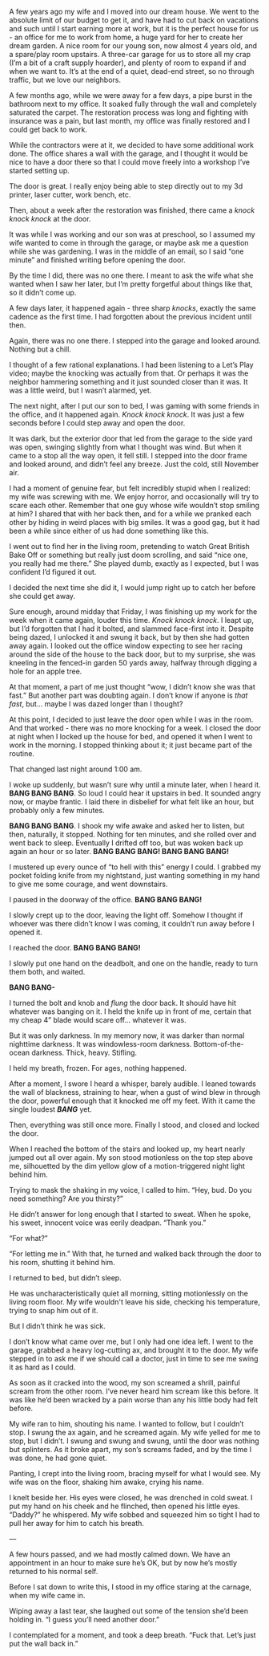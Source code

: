 A few years ago my wife and I moved into our dream house. We went to the absolute limit of our budget to get it, and have had to cut back on vacations and such until I start earning more at work, but it is the perfect house for us - an office for me to work from home, a huge yard for her to create her dream garden. A nice room for our young son, now almost 4 years old, and a spare/play room upstairs. A three-car garage for us to store all my crap (I’m a bit of a craft supply hoarder), and plenty of room to expand if and when we want to. It’s at the end of a quiet, dead-end street, so no through traffic, but we love our neighbors.

A few months ago, while we were away for a few days, a pipe burst in the bathroom next to my office. It soaked fully through the wall and completely saturated the carpet. The restoration process was long and fighting with insurance was a pain, but last month, my office was finally restored and I could get back to work.

While the contractors were at it, we decided to have some additional work done. The office shares a wall with the garage, and I thought it would be nice to have a door there so that I could move freely into a workshop I’ve started setting up.

The door is great. I really enjoy being able to step directly out to my 3d printer, laser cutter, work bench, etc.

Then, about a week after the restoration was finished, there came a *knock knock knock* at the door.

It was while I was working and our son was at preschool, so I assumed my wife wanted to come in through the garage, or maybe ask me a question while she was gardening. I was in the middle of an email, so I said “one minute” and finished writing before opening the door.

By the time I did, there was no one there. I meant to ask the wife what she wanted when I saw her later, but I’m pretty forgetful about things like that, so it didn’t come up.

A few days later, it happened again - three sharp *knocks*, exactly the same cadence as the first time. I had forgotten about the previous incident until then.

Again, there was no one there. I stepped into the garage and looked around. Nothing but a chill.

I thought of a few rational explanations. I had been listening to a Let’s Play video; maybe the knocking was actually from that. Or perhaps it was the neighbor hammering something and it just sounded closer than it was. It was a little weird, but I wasn’t alarmed, yet.

The next night, after I put our son to bed, I was gaming with some friends in the office, and it happened again. *Knock knock knock*. It was just a few seconds before I could step away and open the door.

It was dark, but the exterior door that led from the garage to the side yard was open, swinging slightly from what I thought was wind. But when it came to a stop all the way open, it fell still. I stepped into the door frame and looked around, and didn’t feel any breeze. Just the cold, still November air.

I had a moment of genuine fear, but felt incredibly stupid when I realized: my wife was screwing with me. We enjoy horror, and occasionally will try to scare each other. Remember that one guy whose wife wouldn’t stop smiling at him? I shared that with her back then, and for a while we pranked each other by hiding in weird places with big smiles. It was a good gag, but it had been a while since either of us had done something like this.

I went out to find her in the living room, pretending to watch Great British Bake Off or something but really just doom scrolling, and said “nice one, you really had me there.” She played dumb, exactly as I expected, but I was confident I’d figured it out.

I decided the next time she did it, I would jump right up to catch her before she could get away.

Sure enough, around midday that Friday, I was finishing up my work for the week when it came again, louder this time. *Knock knock knock*. I leapt up, but I’d forgotten that I had it bolted, and slammed face-first into it. Despite being dazed, I unlocked it and swung it back, but by then she had gotten away again. I looked out the office window expecting to see her racing around the side of the house to the back door, but to my surprise, she was kneeling in the fenced-in garden 50 yards away, halfway through digging a hole for an apple tree.

At that moment, a part of me just thought “wow, I didn’t know she was that fast.” But another part was doubting again. I don’t know if anyone is *that fast*, but... maybe I was dazed longer than I thought?

At this point, I decided to just leave the door open while I was in the room. And that worked - there was no more knocking for a week. I closed the door at night when I locked up the house for bed, and opened it when I went to work in the morning. I stopped thinking about it; it just became part of the routine.

That changed last night around 1:00 am.

I woke up suddenly, but wasn’t sure why until a minute later, when I heard it. **BANG BANG BANG**. So loud I could hear it upstairs in bed. It sounded angry now, or maybe frantic. I laid there in disbelief for what felt like an hour, but probably only a few minutes.

**BANG BANG BANG**. I shook my wife awake and asked her to listen, but then, naturally, it stopped. Nothing for ten minutes, and she rolled over and went back to sleep. Eventually I drifted off too, but was woken back up again an hour or so later. **BANG BANG BANG! BANG BANG BANG!**

I mustered up every ounce of “to hell with this” energy I could. I grabbed my pocket folding knife from my nightstand, just wanting something in my hand to give me some courage, and went downstairs.

I paused in the doorway of the office. **BANG BANG BANG!**

I slowly crept up to the door, leaving the light off. Somehow I thought if whoever was there didn’t know I was coming, it couldn’t run away before I opened it.

I reached the door. **BANG BANG BANG!**

I slowly put one hand on the deadbolt, and one on the handle, ready to turn them both, and waited.

**BANG BANG-**

I turned the bolt and knob and *flung* the door back. It should have hit whatever was banging on it. I held the knife up in front of me, certain that my cheap 4” blade would scare off... whatever it was.

But it was only darkness. In my memory now, it was darker than normal nighttime darkness. It was windowless-room darkness. Bottom-of-the-ocean darkness. Thick, heavy. Stifling.

I held my breath, frozen. For ages, nothing happened.

After a moment, I swore I heard a whisper, barely audible. I leaned towards the wall of blackness, straining to hear, when a gust of wind blew in through the door, powerful enough that it knocked me off my feet. With it came the single loudest ***BANG*** yet.

Then, everything was still once more. Finally I stood, and closed and locked the door.

When I reached the bottom of the stairs and looked up, my heart nearly jumped out all over again. My son stood motionless on the top step above me, silhouetted by the dim yellow glow of a motion-triggered night light behind him.

Trying to mask the shaking in my voice, I called to him. “Hey, bud. Do you need something? Are you thirsty?”

He didn’t answer for long enough that I started to sweat. When he spoke, his sweet, innocent voice was eerily deadpan. “Thank you.”

“For what?”

“For letting me in.” With that, he turned and walked back through the door to his room, shutting it behind him.

I returned to bed, but didn’t sleep.

He was uncharacteristically quiet all morning, sitting motionlessly on the living room floor. My wife wouldn't leave his side, checking his temperature, trying to snap him out of it.

But I didn’t think he was sick.

I don’t know what came over me, but I only had one idea left. I went to the garage, grabbed a heavy log-cutting ax, and brought it to the door. My wife stepped in to ask me if we should call a doctor, just in time to see me swing it as hard as I could.

As soon as it cracked into the wood, my son screamed a shrill, painful scream from the other room. I’ve never heard him scream like this before. It was like he’d been wracked by a pain worse than any his little body had felt before.

My wife ran to him, shouting his name. I wanted to follow, but I couldn’t stop. I swung the ax again, and he screamed again. My wife yelled for me to stop, but I didn’t. I swung and swung and swung, until the door was nothing but splinters. As it broke apart, my son’s screams faded, and by the time I was done, he had gone quiet.

Panting, I crept into the living room, bracing myself for what I would see. My wife was on the floor, shaking him awake, crying his name.

I knelt beside her. His eyes were closed, he was drenched in cold sweat. I put my hand on his cheek and he flinched, then opened his little eyes. “Daddy?” he whispered. My wife sobbed and squeezed him so tight I had to pull her away for him to catch his breath.

—

A few hours passed, and we had mostly calmed down. We have an appointment in an hour to make sure he’s OK, but by now he’s mostly returned to his normal self.

Before I sat down to write this, I stood in my office staring at the carnage, when my wife came in.

Wiping away a last tear, she laughed out some of the tension she’d been holding in. “I guess you’ll need another door.”

I contemplated for a moment, and took a deep breath. “Fuck that. Let’s just put the wall back in.”
